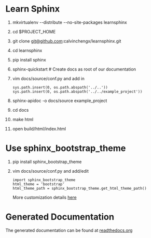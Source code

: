 Learn Sphinx
===========

1.  mkvirtualenv --distribute --no-site-packages learnsphinx

2.  cd $PROJECT\_HOME

3.  git clone git@github.com:calvinchengx/learnsphinx.git

4.  cd learnsphinx

5.  pip install sphinx

6.  sphinx-quickstart  # Create docs as root of our documentation

7.  vim docs/source/conf.py and add in

		sys.path.insert(0, os.path.abspath('../..'))
		sys.path.insert(0, os.path.abspath('../../example_project'))

8.  sphinx-apidoc -o docs/source example\_project

9.  cd docs

10. make html

11. open build/html/index.html 

Use sphinx_bootstrap_theme
===============

1.  pip install sphinx\_bootstrap\_theme
2.  vim docs/source/conf.py and add/edit

        import sphinx_bootstrap_theme
		html_theme = 'bootstrap'
		html_theme_path = sphinx_bootstrap_theme.get_html_theme_path()

    More customization details [here](https://github.com/ryan-roemer/sphinx-bootstrap-theme)

Generated Documentation
===============

The generated documentation can be found at [readthedocs.org](https://learn-sphinx.readthedocs.org/en/latest/)
